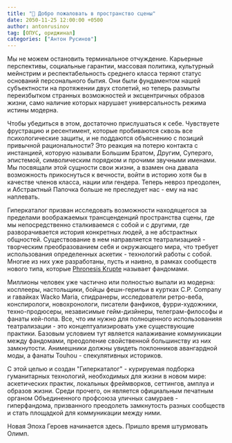 ```yaml
---
title: "📌 Добро пожаловать в пространство сцены"
date: 2050-11-25 12:00:00 +0500
author: antonrusinov
tag: [ОПУС, ориджинал]
categories: ["Антон Русинов"]
---
```


Мы не можем остановить терминальное отчуждение. Карьерные перспективы, социальные гарантии, массовая политика, культурный мейнстрим и респектабельность среднего класса теряют статус оснований персонального бытия. Они были фундаментом нашей субъектности на протяжении двух столетий, но теперь размыты переизбытком странных возможностей и эксцентричных образов жизни, само наличие которых нарушает универсальность режима истины модерна.

Чтобы убедиться в этом, достаточно прислушаться к себе. Чувствуете фрустрацию и ресентимент, которые пробиваются сквозь все психологические защиты, и не поддаются объяснению с позиций привычной рациональности? Это реакция на потерю контакта с инстанцией, которую называли Большим Братом, Другим, Суперэго, эпистемой, символическим порядком и прочими звучными именами. Мы посвящали этой сущности свои жизни, а взамен она давала возможность прикоснуться к вечности, войти в историю хотя бы в качестве членов класса, нации или гендера. Теперь невроз преодолен, и Абстрактный Папочка больше не преследует нас - ему на нас наплевать.

Гиперкаталог призван исследовать возможности находящегося за пределами воображаемых трансценденций пространства сцены, где мы непосредственно сталкиваемся с собой и с другими, где разворачивается история конкретных людей, а не абстрактных общностей. Существование в нем направляется театрализацией - творческим преобразованием себя и окружающего мира, что требует использования определенных аскетик - технологий работы с собой. Многие из них уже разработаны, пусть и наивно, в рамках сообществ нового типа, которые [Phronesis Krupte](https://boosty.to/rusinov/posts/e4f40d73-462d-446a-add6-7a5cc16d5ddd) называет фандомами.

Миллионы человек уже частично или полностью выпали из модерна: косплееры, настольщики, бойцы фешн-герильи в куртках C.P. Company и гавайках Wacko Maria, спидранеры, исследователи ретро-веба, конспирологи, новохронологи, писатели фанфиков, фурри-художники, техно-продюсеры, независимые гейм-дизйнеры, телеграм-философы и фанаты кей-попа. Все, что им нужно для полноценного использованияя театрализации - это концептуализировать уже существующие практики. Базовым условием тут является налаживание коммуникации между фандомами, преодоление свойственной большинству из них замкнутости. Анимешники должны увидеть поклонников авангардной моды, а фанаты Touhou - спекулятивных историков.

С этой целью и создан "Гиперкаталог" - курируемая подборка гуманитарных технологий, необходимых для жизни в новом мире: аскетических практик, локальных фреймворков, сеттингов, амплуа и образов жизни. Среди прочего, он является официальным печатным органом Объединенного профсоюза уличных самураев - гиперфандома, призванного преодолеть замкнутость разных сообществ и стать площадкой для коммуникации между ними.

Новая Эпоха Героев начинается здесь. Пришло время штурмовать Олимп.
